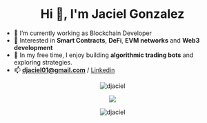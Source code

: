 <h1 align="center">Hi 👋, I'm Jaciel Gonzalez</h1>


- 🔭 I’m currently working as Blockchain Developer
- 🌱 Interested in **Smart Contracts**, **DeFi**, **EVM networks** and **Web3 development**
- 🤖 In my free time, I enjoy building **algorithmic trading bots** and exploring strategies.
- 📫 **djaciel01@gmail.com** / [Linkedin](https://linkedin.com/in/jacielgzz)

<p align="center">
<img src="https://github-profile-trophy.vercel.app/?username=djaciel&rank=SECRET,SSS,SS,S,AAA,AA,A&theme=radical&no-bg=true&no-frame=true&column=4" alt="djaciel" />
</p>

<p align="center">
<img align="center" src="https://github-readme-stats.vercel.app/api/top-langs/?username=djaciel&layout=compact&langs_count=4&theme=blue-green&hide_border=true" />


<p align="center">
<img align="center" src="https://github-readme-streak-stats.herokuapp.com/?user=djaciel&theme=blue-green&hide_border=true" alt="djaciel" />
</p>
